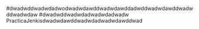 #dwadwddwadwdadwodwadwdawddwadwdawddadwddwadwdawddwadwddwadwdaw
#dwadwddwadwdadwadwdadwadw PracticaJenkisdwadwdawddwadwdadwadwdawddwad
